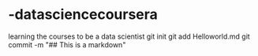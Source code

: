 # -datasciencecoursera
learning the courses to be a data scientist
git init
git add Helloworld.md
git commit -m "## This is a markdown"
